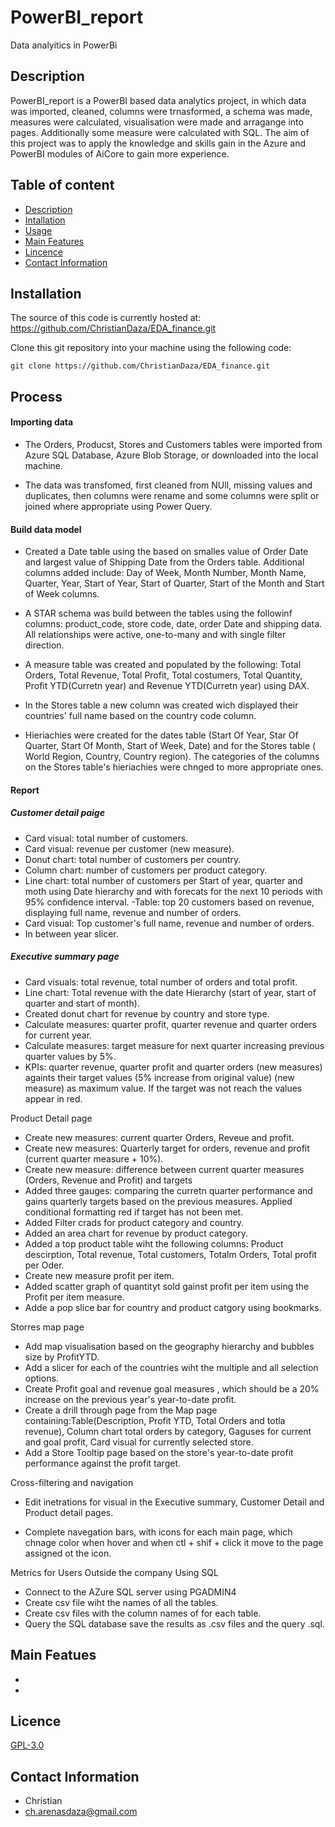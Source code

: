 # PowerBI_report
Data analyitics in PowerBi

## Description
 
PowerBI_report is a PowerBI based data analytics project, in which data was imported, cleaned, columns were trnasformed, a schema was made, measures were calculated, visualisation were made and arragange into pages. Additionally some measure were calculated with SQL.
The aim of this project was to apply the knowledge and skills gain in the Azure and PowerBI modules of AiCore to gain more experience. 

## Table of content

- [Description](#Description)
- [Intallation](#Intallation)
- [Usage](#Usage)
- [Main Features](#Main_Features)
- [Lincence](#Licence)
- [Contact Information](#Contact_information)


## Installation

 The source of this code is currently hosted at: https://github.com/ChristianDaza/EDA_finance.git

Clone this git repository into your machine using the following code:
```
git clone https://github.com/ChristianDaza/EDA_finance.git
```


## Process

#### Importing data
- The Orders, Producst, Stores and Customers tables were imported from Azure SQL Database, Azure Blob Storage, or downloaded into the local machine.

- The data was transfomed, first cleaned from NUll, missing values and duplicates, then columns were rename and some columns were split or joined where appropriate using Power Query.


#### Build data model

- Created a Date table using the based on  smalles value of Order Date and largest value of Shipping Date from the Orders table. Additional columns added include: Day of Week, Month Number, Month Name, Quarter, Year, Start of Year, Start of Quarter, Start of the Month and Start of Week columns.

- A STAR schema was build between the tables using the followinf columns: product_code, store code, date, order Date and shipping data. All relationships were active, one-to-many and with single filter direction.

- A measure table was created and populated by the following: Total Orders, Total Revenue, Total Profit, Total costumers, Total Quantity, Profit YTD(Curretn year) and Revenue YTD(Curretn year) using DAX.

- In the Stores table a new column was created wich displayed their countries' full name based on the country code column.

-  Hieriachies were created for the dates table (Start Of Year, Star Of Quarter, Start Of Month, Start of Week, Date) and for the Stores table ( World Region, Country, Country region). The categories of the columns on the Stores table's hieriachies were chnged to more appropriate ones.


#### Report 

##### Customer detail paige

- Card visual: total number of customers.
- Card visual: revenue per customer (new measure).
- Donut chart: total number of customers per country.
- Column chart: number of customers per product category.
- Line chart: total number of customers per Start of year, quarter and moth using Date hierarchy and with forecats for the next 10 periods with 95% confidence interval.
-Table: top 20 customers based on revenue, displaying full name, revenue and number of orders.
- Card visual: Top customer's  full name, revenue and number of orders.
- In between year slicer.

##### Executive summary page
- Card visuals: total revenue, total number of orders and total profit.
- Line chart: Total revenue with the date Hierarchy (start of year, start of quarter and start of month).
- Created donut chart  for revenue by country and store type.
- Calculate measures: quarter profit, quarter revenue and quarter orders for current year.
- Calculate measures: target measure for next quarter increasing previous quarter values by 5%.
- KPIs: quarter revenue, quarter profit and quarter orders (new measures) againts their target values (5% increase from original value) (new measure) as maximum value. If the target was not reach the values appear in red.



Product Detail page
- Create new measures: current quarter Orders, Reveue and profit.
- Create new measures: Quarterly target for orders, revenue and profit (current quarter measure + 10%).
- Create new measure: difference between current quarter measures (Orders, Revenue and Profit) and targets
- Added three gauges: comparing the curretn quarter performance and gains quarterly targets based on the previous measures. Applied conditional formatting  red if target has not been met.
- Added Filter crads for product category and country.
- Added an area chart for revenue by product category.
- Added a top product table wiht the following columns: Product descirption, Total revenue, Total customers, Totalm Orders, Total profit per Oder.
- Create new measure profit per item.
- Added scatter graph  of quantityt sold gainst profit per item using the Profit per item measure.
- Adde a pop slice bar for country and product catgory using bookmarks.



Storres map page
- Add map visualisation based on the geography hierarchy and bubbles size by ProfitYTD.
- Add a slicer for each of the countries wiht the multiple and all selection options.
- Create Profit goal and revenue goal measures , which should be a 20% increase on the previous year's year-to-date profit.
- Create a drill through page from the Map page containing:Table(Description, Profit YTD, Total Orders and totla revenue), Column chart total orders by category, Gaguses for current and goal profit, Card visual for currently selected store.
- Add a Store Tooltip page based on the  store's year-to-date profit performance against the profit target.



Cross-filtering and navigation
-  Edit inetrations  for visual in the Executive summary, Customer Detail and Product detail pages.

- Complete navegation bars, with icons for each main page, which chnage color when hover and when ctl + shif + click it move to the page assigned ot the icon.

Metrics for Users Outside the company Using SQL
- Connect to the AZure SQL server using PGADMIN4
- Create csv file wiht the names of all the tables. 
- Create csv files with the column names of for each table. 
- Query the SQL database save the results as .csv files and the query .sql.





## Main Featues

- 
-  

## Licence
[GPL-3.0](https://github.com/ChristianDaza/PowerBI_report/blob/main/LICENSE)

## Contact Information
- Christian
- ch.arenasdaza@gmail.com
